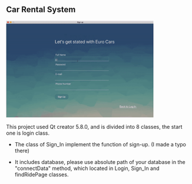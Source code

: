 ## Car Rental System

  <img src = "https://github.com/blue-moon02/Car-Rental-System/blob/master/presentation_.gif" width = "400px" />


This project used Qt creator 5.8.0, and is divided into 8 classes, the start one is login class.


- The class of Sign_In implement the function of  sign-up. (I made a typo there)

- It includes database, please use absolute path of your database in the "connectData" method, which located in Login, Sign_In and findRidePage classes.
